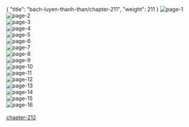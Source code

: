 { "title": "bach-luyen-thanh-than/chapter-211", "weight": 211 }
<img src="bach-luyen-thanh-than_0211_01-867a495954556684e89d5e616abeef3c.webp" alt="page-1" origin="http://1.bp.blogspot.com/-4UlBqIuTrp0/WrXEsCR0RJI/AAAAAAAAMOI/r9B6BwgoSYYHrWcjjS1WHFHcdhWX4tiTQCLcBGAs/s1600/1.jpg?imgmax=0"><br/>
<img src="bach-luyen-thanh-than_0211_02-516adbf0491719cb82206c49b56238e9.webp" alt="page-2" origin="http://1.bp.blogspot.com/-LFZlOUYcQXA/WrXEvH3oipI/AAAAAAAAMOo/WKMxDKBpKEYZep9GGUV4CVGL05LpWMacACLcBGAs/s1600/3.jpg?imgmax=0"><br/>
<img src="bach-luyen-thanh-than_0211_03-5156507f109e5a67cb8625b2712e21f8.webp" alt="page-3" origin="http://1.bp.blogspot.com/-9BP2EnDuzPM/WrXEv5aze5I/AAAAAAAAMOs/Eu5GpXPeTUwLXtDkqRCGYuxXhI3ogrF1wCLcBGAs/s1600/4.jpg?imgmax=0"><br/>
<img src="bach-luyen-thanh-than_0211_04-759c19abc0791e9bbec0cffbb7d63745.webp" alt="page-4" origin="http://1.bp.blogspot.com/-MWkS32X-x-0/WrXEvzRxIgI/AAAAAAAAMOw/mRMmNo6ll2sktzb7Za2YyI_k4ohDnMTwwCLcBGAs/s1600/5.jpg?imgmax=0"><br/>
<img src="bach-luyen-thanh-than_0211_05-67b157a306c82fc60a2dd8763e71e238.webp" alt="page-5" origin="http://1.bp.blogspot.com/-tk1gnw9ABM0/WrXEwNLulTI/AAAAAAAAMO0/AIHrc_ePZocyQsRdv6lD4byuSakprIS_wCLcBGAs/s1600/6.jpg?imgmax=0"><br/>
<img src="bach-luyen-thanh-than_0211_06-d340fa273613c6ecee3fa922cf4874de.webp" alt="page-6" origin="http://1.bp.blogspot.com/-N2fy0Y2zO5s/WrXEwi4ySvI/AAAAAAAAMO4/Z-lzLXb74WUvc6AcK2sLzXIfg9vOmwZ3wCLcBGAs/s1600/7.jpg?imgmax=0"><br/>
<img src="bach-luyen-thanh-than_0211_07-1a575471e57c4a93ab2523b15cf72505.webp" alt="page-7" origin="http://1.bp.blogspot.com/-FDGXoi2W7RI/WrXEw8MUpeI/AAAAAAAAMO8/HVpAWZtBDTUaqFF_3rqFugnRTIOyCYA_QCLcBGAs/s1600/8.jpg?imgmax=0"><br/>
<img src="bach-luyen-thanh-than_0211_08-bfb494ce109939fe8b1650f5409309e8.webp" alt="page-8" origin="http://1.bp.blogspot.com/-C7TXa2AUQ9g/WrXExMTQvjI/AAAAAAAAMPA/ZhxKmYxEarIXNAm3DPRowUExkqHfNAEfgCLcBGAs/s1600/9.jpg?imgmax=0"><br/>
<img src="bach-luyen-thanh-than_0211_09-680f36927f43721889d57ba2cea4c4df.webp" alt="page-9" origin="http://1.bp.blogspot.com/-SL_tReJeekM/WrXEsAD4iXI/AAAAAAAAMOM/C5pNG8Hf1touKDdC3JcK2W_84KOb0SxpgCLcBGAs/s1600/10.jpg?imgmax=0"><br/>
<img src="bach-luyen-thanh-than_0211_10-5808761e28332c45a74490a0c4827ff0.webp" alt="page-10" origin="http://1.bp.blogspot.com/-PJ87kGdNBcY/WrXEsLeJ07I/AAAAAAAAMOE/q8Ftyax5L6gMe9inrp7Zphij4tTQzXeRwCLcBGAs/s1600/11.jpg?imgmax=0"><br/>
<img src="bach-luyen-thanh-than_0211_11-8270be3f6d8ea209517bdf33e0efde1f.webp" alt="page-11" origin="http://1.bp.blogspot.com/-lebEAvU9wvI/WrXEtWjnozI/AAAAAAAAMOQ/siFgPuGvl64D1-Zii1Os3A_-ukVF4EyWQCLcBGAs/s1600/12.jpg?imgmax=0"><br/>
<img src="bach-luyen-thanh-than_0211_12-0ac5760eb3df54ca27e44b07d8442c7a.webp" alt="page-12" origin="http://1.bp.blogspot.com/-M_3GX3eTnlk/WrXEtx_p_iI/AAAAAAAAMOU/Zzit4F3CwP4S93geZde5JNx-isEe5Q7UgCLcBGAs/s1600/13.jpg?imgmax=0"><br/>
<img src="bach-luyen-thanh-than_0211_13-8baf3dd03a641b81efe8714adb7c1073.webp" alt="page-13" origin="http://1.bp.blogspot.com/-xFfLhvRpFwQ/WrXEt_MAGlI/AAAAAAAAMOY/N50VnFbFWTEHPMhEpLB8D4Df0YXw2Q0qACLcBGAs/s1600/14.jpg?imgmax=0"><br/>
<img src="bach-luyen-thanh-than_0211_14-7edb4301613c3cd637409cda4e3e54b2.webp" alt="page-14" origin="http://1.bp.blogspot.com/-sKLXl8vVCGs/WrXEuSYOjSI/AAAAAAAAMOc/8G4cqku6LTwtrm59PceCdZVF_cZX3MhWwCLcBGAs/s1600/15.jpg?imgmax=0"><br/>
<img src="bach-luyen-thanh-than_0211_15-c0dc7180537815c4e785776d87ea3d5b.webp" alt="page-15" origin="http://1.bp.blogspot.com/-GMl2i7LuNNI/WrXEu8BWU-I/AAAAAAAAMOg/ApglVWihOKMUIPu8ijnfqz9WM8030HNugCLcBGAs/s1600/16.jpg?imgmax=0"><br/>
<img src="bach-luyen-thanh-than_0211_16-850x1191-e655a42acd955c7c102193a2fa463ed5.webp" alt="page-16" origin="http://1.bp.blogspot.com/-BwAoO6QoyIc/WrXEu5LsP1I/AAAAAAAAMOk/3RLWlF0_Mkg3277rXuERQ_BEt9tBtytXwCLcBGAs/s1600/17.jpg?imgmax=0"><br/>
<br/><a class="nextchap" href="/bach-luyen-thanh-than/chapter-212">chapter-212</a>
